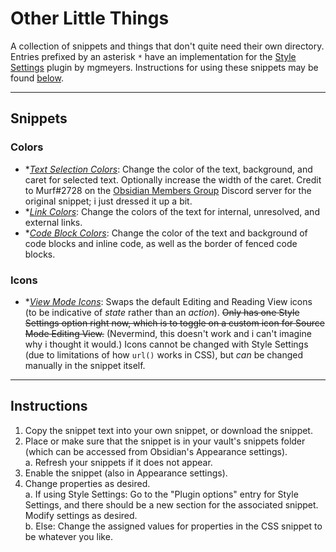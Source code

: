 # Other Little Things
A collection of snippets and things that don't quite need their own directory. Entries prefixed by an asterisk `*` have an implementation for the [Style Settings](https://github.com/mgmeyers/obsidian-style-settings) plugin by mgmeyers. Instructions for using these snippets may be found [below](#instructions).

---
## Snippets
### Colors
- \**[Text Selection Colors](https://github.com/sailKiteV/Obsidian-Snippets-and-Demos/blob/master/OtherLittleThings/TextSelectionColors.css)*: Change the color of the text, background, and caret for selected text. Optionally increase the width of the caret. Credit to Murf#2728 on the [Obsidian Members Group](https://obsidian.md/community) Discord server for the original snippet; i just dressed it up a bit.
- \**[Link Colors](https://github.com/sailKiteV/Obsidian-Snippets-and-Demos/blob/master/OtherLittleThings/LinkColors.css)*: Change the colors of the text for internal, unresolved, and external links.
- \**[Code Block Colors](https://github.com/sailKiteV/Obsidian-Snippets-and-Demos/blob/master/OtherLittleThings/CodeBlockColors.css)*: Change the color of the text and background of code blocks and inline code, as well as the border of fenced code blocks.
### Icons
- \**[View Mode Icons](https://github.com/sailKiteV/Obsidian-Snippets-and-Demos/blob/master/OtherLittleThings/ViewModeIcons.css)*: Swaps the default Editing and Reading View icons (to be indicative of *state* rather than an *action*). ~~Only has one Style Settings option right now, which is to toggle on a custom icon for Source Mode Editing View.~~ (Nevermind, this doesn't work and i can't imagine why i thought it would.) Icons cannot be changed with Style Settings (due to limitations of how `url()` works in CSS), but *can* be changed manually in the snippet itself.

---
## Instructions
1. Copy the snippet text into your own snippet, or download the snippet.
2. Place or make sure that the snippet is in your vault's snippets folder (which can be accessed from Obsidian's Appearance settings).  
    a. Refresh your snippets if it does not appear.
3. Enable the snippet (also in Appearance settings).
4. Change properties as desired.  
    a. If using Style Settings: Go to the "Plugin options" entry for Style Settings, and there should be a new section for the associated snippet. Modify settings as desired.  
    b. Else: Change the assigned values for properties in the CSS snippet to be whatever you like.
